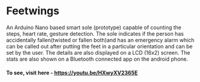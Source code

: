# Feetwings
An Arduino Nano based smart sole (prototype) capable of counting the steps, heart rate, gesture detection. The sole indicates if the person has accidentally fallen(twisted or fallen both)and has an emergency alarm which can be called out after putting the feet in a particular orientation and can be set by the user. The details are also displayed on a LCD (16x2) screen. The stats are also shown on a Bluetooth connected app on the android phone.

<h4> To see, visit here  - <a href='https://youtu.be/HXwyXV2365E'> https://youtu.be/HXwyXV2365E </a> </h4>



